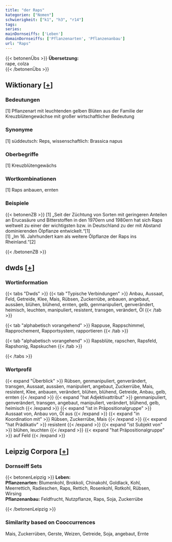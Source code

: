 ```yaml
---
title: "der Raps"
kategorien: ["Nomen"]
schwierigkeit: ["k1", "h3", "r14"]
tags:
series:
mainDornseiffs: ['Leben']
domainDornseiffs: ['Pflanzenarten', 'Pflanzenanbau']
url: "Raps"
---
```


{{< betonenÜbs >}}
**Übersetzung:**  
rape, colza  
{{< /betonenÜbs >}}

## Wiktionary [[+](https://de.wiktionary.org/wiki/Raps)]

### Bedeutungen
[1] Pflanzenart mit leuchtenden gelben Blüten aus der Familie der Kreuzblütengewächse mit großer wirtschaftlicher Bedeutung  

### Synonyme
[1] süddeutsch: Reps, wissenschaftlich: Brassica napus  

### Oberbegriffe
[1] Kreuzblütengewächs  

### Wortkombinationen
[1] Raps anbauen, ernten  

### Beispiele
{{< betonenZB >}}
[1] „Seit der Züchtung von Sorten mit geringeren Anteilen an Erucasäure und Bitterstoffen in den 1970ern und 1980ern hat sich Raps weltweit zu einer der wichtigsten bzw. in Deutschland zu der mit Abstand dominierenden Ölpflanze entwickelt.“[1]  
[1] „Im 16. Jahrhundert kam als weitere Ölpflanze der Raps ins Rheinland.“[2]  

{{< /betonenZB >}}


## dwds [[+](https://www.dwds.de/wb/Raps)]

### Wortinformation
{{< tabs "Dwds" >}}
{{< tab "Typische Verbindungen" >}}
Anbau, Aussaat, Feld, Getreide, Klee, Mais, Rübsen, Zuckerrübe, anbauen, angebaut, aussäen, blühen, blühend, ernten, gelb, genmanipuliert, genverändert, heimisch, leuchten, manipuliert, resistent, transgen, verändert, Öl
{{< /tab >}}

{{< tab "alphabetisch vorangehend" >}}
Rappuse, Rappschimmel, Rapprochement, Rapportsystem, rapportieren
{{< /tab >}}

{{< tab "alphabetisch vorangehend" >}}
Rapsblüte, rapschen, Rapsfeld, Rapshonig, Rapskuchen
{{< /tab >}}

{{< /tabs >}}

### Wortprofil
{{< expand "Überblick" >}} Rübsen, genmanipuliert, genverändert, transgen, Aussaat, aussäen, manipuliert, angebaut, Zuckerrübe, Mais, resistent, Klee, anbauen, verändert, blühen, blühend, Getreide, Anbau, gelb, ernten {{< /expand >}}
{{< expand "hat Adjektivattribut" >}} genmanipuliert, genverändert, transgen, angebaut, manipuliert, verändert, blühend, gelb, heimisch {{< /expand >}}
{{< expand "ist in Präpositionalgruppe" >}} Aussaat von, Anbau von, Öl aus {{< /expand >}}
{{< expand "in Koordination mit" >}} Rübsen, Zuckerrübe, Mais {{< /expand >}}
{{< expand "hat Prädikativ" >}} resistent {{< /expand >}}
{{< expand "ist Subjekt von" >}} blühen, leuchten {{< /expand >}}
{{< expand "hat Präpositionalgruppe" >}} auf Feld {{< /expand >}}

## Leipzig Corpora [[+](https://corpora.uni-leipzig.de/en/res?word=Raps&corpusId=deu_newscrawl-public_2018)]

### Dornseiff Sets
{{< betonenLeipzig >}}
**Leben:**  
**Pflanzenarten:** Blumenkohl, Brokkoli, Chinakohl, Goldlack, Kohl, Meerrettich, Radieschen, Raps, Rettich, Rosenkohl, Rotkohl, Rübsen, Wirsing  
**Pflanzenanbau:** Feldfrucht, Nutzpflanze, Raps, Soja, Zuckerrübe  

{{< /betonenLeipzig >}}

### Similarity based on Cooccurrences
Mais, Zuckerrüben, Gerste, Weizen, Getreide, Soja, angebaut, Ernte

